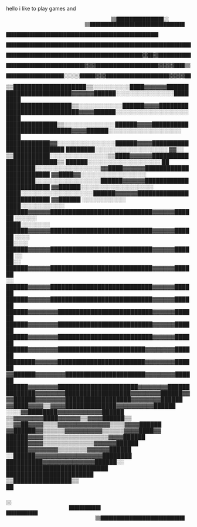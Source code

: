 hello i like to play games and

                                                                                                                
                                            ▒▒██████████████████░░                                              
                                  ▒▒████████████████████████████████████                                        
                          ██████████████████████████████████████████████████████████                            
                    ████████████████████████████████████████████████████████████████████████                    
              ████████████████████████████████████████████████████▓▓██▓▓██████████████████████████              
          ██████████████████████████████▓▓▓▓████████████████████████▓▓▓▓▓▓████▒▒░░░░██████████████████          
      ██████████████████████░░░░░░██████▓▓▓▓████████████████████████▓▓▓▓▓▓████▓▓░░░░░░░░░░▒▒████████████████    
▒▒████████████████████▒▒░░░░░░░░░░████▓▓▓▓▓▓████████████████████████▓▓▓▓▓▓██████░░░░░░░░░░░░░░░░████████        
██████████████████▒▒░░░░░░░░░░░░██████▓▓▓▓████████████████████████████▓▓▓▓██████░░░░░░░░░░░░░░░░░░░░████        
  ██████████████▒▒░░░░░░░░░░░░░░██████▓▓▓▓████████████████████████████▓▓▓▓██████░░░░░░░░░░░░░░░░░░░░  ████      
  ████████████▓▓░░░░░░░░░░░░░░░░██████▓▓▓▓██████████████████████████    ████████░░░░░░░░░░░░░░░░░░░░    ▓▓░░    
  ▒▒██████████░░░░░░░░░░░░░░░░▒▒████▓▓▓▓▓▓████████████████████████▒▒      ██████░░░░░░░░░░░░░░░░░░░░      ██    
    ████████░░░░░░░░░░░░░░░░░░▓▓████▓▓▓▓▓▓████████████████████████        ▓▓████▓▓░░░░░░░░░░░░░░░░░░            
    ████████░░░░░░░░░░░░░░░░░░██████▓▓▓▓▓▓████████████████████████        ▓▓██████░░░░░░░░░░░░░░░░░░░░          
      ████░░░░░░░░░░░░░░░░░░░░██████▓▓▓▓▓▓██████████████████████████      ▓▓██████        ░░░░░░░░░░░░          
      ████░░░░░░░░░░░░        ██████▓▓▓▓▓▓████████████████████████████▓▓▓▓▓▓██████              ░░░░░░          
      ████░░░░░░░░            ██████▓▓▓▓▓▓████████████████████████████▓▓▓▓▓▓██████                ░░░░          
        ██░░░░                ██████▓▓▓▓▓▓████████████████████████████▓▓▓▓▓▓██████                  ░░          
        ██░░                  ██████▓▓▓▓▓▓████████████████████████████▓▓▓▓▓▓██████                              
        ░░                    ██████▓▓▓▓▓▓████████████████████████████▓▓▓▓▓▓██████                              
                              ██████▓▓▓▓▓▓████████████████████████████▓▓▓▓▓▓██████                              
                              ██████▓▓▓▓▓▓▓▓██████████████████████████▓▓▓▓▓▓██████                              
                              ██████▓▓▓▓▓▓▓▓██████████████████████████▓▓▓▓▓▓██████                              
                              ██████▓▓▓▓▓▓▓▓██████████████████████████▓▓▓▓▓▓██████                              
                              ██████▓▓▓▓▓▓▓▓████████████████████████▓▓▓▓▓▓▓▓██████                              
                              ████████▓▓▓▓▓▓████████████████████████▓▓▓▓▓▓▓▓██████                              
                              ▓▓██████▓▓▓▓▓▓▓▓██████████████████████▓▓▓▓▓▓▓▓██████                              
                                ██████▓▓▓▓▓▓▓▓██████████████████████▓▓▓▓▓▓▓▓██████                              
                                ████████▓▓▓▓▓▓▓▓██████████████████▓▓▓▓▓▓▓▓██████▓▓                              
                                ▓▓██████▓▓▓▓▓▓▓▓██████████████████▓▓▓▓▓▓▓▓██████                                
                                  ▓▓████▓▓▓▓▒▒▓▓▓▓██████████████▓▓▓▓▓▓▓▓▓▓██████                                
                                                ░░░░▓▓████████▓▓▓▓▓▓▓▓▓▓▓▓██████                                
                                              ▒▒▓▓▓▓▓▓▓▓████▓▓▓▓▓▓▒▒▓▓▓▓██████▒▒                                
                                    ▒▒▓▓██▓▓▓▓▒▒▒▒▓▓▓▓▓▓▓▓▓▓▓▓▓▓▒▒▒▒▓▓▓▓██████                                  
                                    ▓▓██████▓▓▒▒▒▒▒▒▓▓▓▓▓▓▓▓▓▓▒▒▒▒▒▒▓▓▓▓████▓▓                                  
                                      ██████▓▓▓▓▒▒▒▒▒▒▒▒▒▒▒▒▒▒▒▒▒▒▓▓▓▓██████                                    
                                        ██████▓▓▓▓▒▒▒▒▒▒▒▒▒▒▒▒▒▒▓▓▓▓▓▓██████                                    
                                        ██████▓▓▓▓▓▓▓▓▒▒▒▒▒▒▒▒▓▓▓▓▓▓██████                                      
                                        ░░██████▓▓▓▓▓▓▓▓▓▓▓▓▓▓▓▓▓▓████████                                      
                                          ██████████▓▓▓▓▓▓▓▓▓▓▓▓▓▓██████░░                                      
                                            ████████████████████████████                                        
                                              ████████████████████████                                          
                                                ▒▒████████████████▒▒                                            
                                                            ██                                                  
                                                                                                                
                                                                                    ░░                          
                            ████████████                            ████████████                                
                                      ▒▒████████████████████████████████                                        
